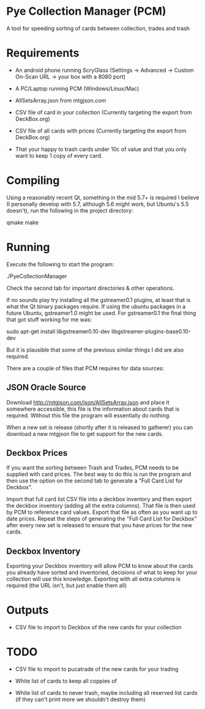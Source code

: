 # Pye Collection Manager (PCM)
A tool for speeding sorting of cards between collection, trades and trash

# Requirements

* An android phone running ScryGlass (Settings -> Advanced -> Custom On-Scan URL -> your box with a 8080 port)

* A PC/Laptop running PCM (Windows/Linux/Mac)

* AllSetsArray.json from mtgjson.com

* CSV file of card in your collection (Currently targeting the export from DeckBox.org)

* CSV file of all cards with prices (Currently targeting the export from DeckBox.org)

* That your happy to trash cards under 10c of value and that you only want to keep 1 copy of every card.

# Compiling

Using a reasonably recent Qt, something in the mid 5.7+ is required I believe (I personally develop with 5.7, although 5.6 might work, but Ubuntu's 5.5 doesn't), run the following in the project directory:

qmake
make

# Running

Execute the following to start the program:

./PyeCollectionManager

Check the second tab for important directories & other operations.

If no sounds play try installing all the gstreamer0.1 plugins, at least that is what the Qt binary packages require. If using the ubuntu packages in a future Ubuntu, gstreamer1.0 might be used. For gstreamer0.1 the final thing that got stuff working for me was:

sudo apt-get install libgstreamer0.10-dev libgstreamer-plugins-base0.10-dev

But it is plausible that some of the previous similar things I did are also required.

There are a couple of files that PCM requires for data sources:

## JSON Oracle Source

Download http://mtgjson.com/json/AllSetsArray.json and place it somewhere accessible, this file is the information about cards that is required. Without this file the program will essentially do nothing.

When a new set is release (shortly after it is released to gatherer) you can download a new mtgjson file to get support for the new cards.

## Deckbox Prices

If you want the sorting between Trash and Trades, PCM needs to be supplied with card prices. The best way to do this is run the program and then use the option on the second tab to generate a "Full Card List for Deckbox". 

Import that full card list CSV file into a deckbox inventory and then export the deckbox inventory (adding all the extra columns). That file is then used by PCM to reference card values. Export that file as often as you want up to date prices. Repeat the steps of generating the "Full Card List for Deckbox" after every new set is released to ensure that you have prices for the new cards.

## Deckbox Inventory

Exporting your Deckbox inventory will allow PCM to know about the cards you already have sorted and inventoried, decisions of what to keep for your collection will use this knowledge. Exporting with all extra columns is required (the URL isn't, but just enable them all)

# Outputs

* CSV file to import to Deckbox of the new cards for your collection


# TODO

* CSV file to import to pucatrade of the new cards for your trading

* White list of cards to keep all coppies of

* White list of cards to never trash, maybe including all reserved list cards (if they can't print more we shouldn't destroy them)

